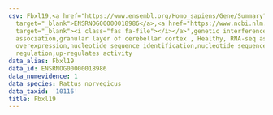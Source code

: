 ```yaml
---
csv: Fbxl19,<a href="https://www.ensembl.org/Homo_sapiens/Gene/Summary?db=core;g=ENSRNOG00000018986"
  target="_blank">ENSRNOG00000018986</a>,<a href="https://www.ncbi.nlm.nih.gov/pubmed/30467350"
  target="_blank"><i class="fas fa-file"></i></a>",genetic interference,functional
  association,granular layer of cerebellar cortex , Healthy, RNA-seq assay, hsf-1
  overexpression,nucleotide sequence identification,nucleotide sequence identification,transcriptional
  regulation,up-regulates activity
data_alias: Fbxl19
data_id: ENSRNOG00000018986
data_numevidence: 1
data_species: Rattus norvegicus
data_taxid: '10116'
title: Fbxl19
---
```


